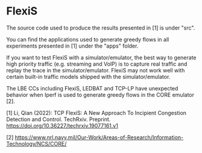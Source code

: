 # FlexiS

The source code used to produce the results presented in [1] is under "src".

You can find the applications used to generate greedy flows in all experiments presented in [1] under the "apps" folder.

If you want to test FlexiS with a simulator/emulator, the best way to generate high priority traffic (e.g. streaming and VoIP) is to capture real traffic and replay the trace in the simulator/emulator. FlexiS may not work well with certain built-in traffic models shipped with the simulator/emulator.

The LBE CCs including FlexiS, LEDBAT and TCP-LP have unexpected behavior when Iperf is used to generate greedy flows in the CORE emulator [2].

[1] Li, Qian (2022): TCP FlexiS: A New Approach To Incipient Congestion Detection and Control. TechRxiv.
Preprint. https://doi.org/10.36227/techrxiv.19077161.v1

[2] https://www.nrl.navy.mil/Our-Work/Areas-of-Research/Information-Technology/NCS/CORE/
